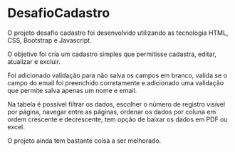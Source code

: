 # DesafioCadastro

O projeto desafio cadastro foi desenvolvido utilizando as tecnologia HTML, CSS, Bootstrap e Javascript.

O objetivo foi cria um cadastro simples que permitisse cadastra, editar, atualizar e excluir.

Foi adicionado validação para não salva os campos em branco, valida se o campo do email foi preenchido corretamente e adicionado uma validação que permite salva apenas um nome e email.

Na tabela é possível filtrar os dados, escolher o número de registro visível por página, navegar entre as páginas, ordenar os dados por coluna em ordem crescente e decrescente, tem opção de baixar os dados em PDF ou excel.

O projeto ainda tem bastante coisa a ser melhorado.
